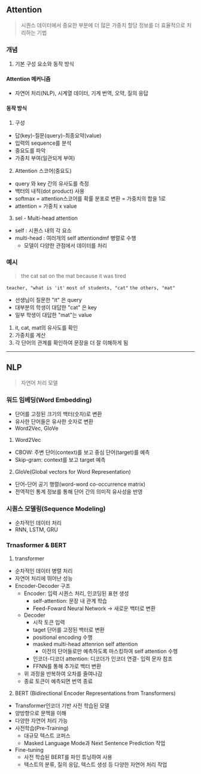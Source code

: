 ## Attention
> 시퀀스 데이터에서 중요한 부분에 더 많은 가중치 할당
> 정보를 더 효율적으로 처리하는 기법

### 개념
1. 기본 구성 요소와 동작 방식
#### Attention 메커니즘
- 자연어 처리(NLP), 시계열 데이터, 기계 번역, 오약, 질의 응답
#### 동작 방식
1. 구성
- 답(key)-질문(query)-최종요약(value) 
- 입력의 sequence를 분석
- 중요도를 파악
- 가중치 부여(일관되게 부여)
2. Attention 스코어(중요도)
- query 와 key 간의 유사도를 측정
- 백터의 내적(dot product) 사용
- softmax = attention스코어를 확률 분포로 변환 = 가중치의 합을  1로
- attention = 가중치 x value
3. sel - Multi-head attention
- self : 시퀀스 내의 각 요소
- multi-head : 여러개의 self attentiondmf 병렬로 수행
  - 모델이 다양한 관점에서 데이터를 처리

### 예시 
> the cat sat on the mat because it was tired

```teacher, "what is 'it'```
```most of students, "cat"```
```the others, "mat"```
- 선생님이 질문한 "it" 은 query
- 대부분의 학생이 대답한 "cat" 은 key 
- 일부 학생이 대답한 "mat"는 value
1. it, cat, mat의 유사도를 확인
2. 가중치를 계산
3. 각 단어의 관계를 확인하여 문장을 더 잘 이해하게 됨

-----------

## NLP
> 자연어 처리 모델
### 워드 임베딩(Word Embedding)
- 단어를 고정된 크기의 백터(숫자)로 변환
- 유사한 단어들은 유사한 숫자로 변환
- Word2Vec, GloVe
1. Word2Vec
- CBOW: 주변 단어(context)를 보고 중심 단어(target)를 예측
- Skip-gram: context를 보고 target 예측
2. GloVe(Global vectors for Word Representation)
- 단어-단어 공기 행렬(word-word co-occurrence matrix)
- 전역적인 통계 정보를 통해 단어 간의 의미적 유사성을 반영

### 시퀀스 모델링(Sequence Modeling)
- 순차적인 데이터 처리
- RNN, LSTM, GRU

### Trnasformer & BERT
1. transformer
- 순차적인 데이터 병렬 처리
- 자연어 처리에 뛰어난 성능
- Encoder-Decoder 구조
  - Encoder: 입력 시퀀스 처리, 인코딩된 표현 생성
    - self-attention: 문장 내 관계 학습 
    - Feed-Foward Neural Network -> 새로운 백터로 변환
  - Decoder
    - 시작 토큰 입력
    - taget 단어를 고정된 백터로 변환
    - positional encoding 수행
    - masked multi-head attenrion self attention
      - 이전의 단어들로만 예측하도록 마스킹하여 self attention 수헹
    - 인코더-디코더 attention: 디코더가 인코더 연결- 입력 문자 참조
    - FFNN를 통해 추가로 백터 변환
  - 위 과정을 반복하여 오차를 줄여나감
  - 종료 토큰이 예측되면 번역 종료

2. BERT
(Bidirectional Encoder Representations from Transformers)
- Transformer인코더 기반 사전 학습된 모델
- 양방향으로 문맥을 이해
- 다양한 자연어 처리 가능
- 사전학습(Pre-Training)
  - 대규모 텍스트 코퍼스
  - Masked Language Mode과 Next Sentence Prediction 작업
- Fine-tuning
  - 사전 학습된 BERT를 파인 튜닝하여 사용
  - 텍스트의 분류, 질의 응답, 텍스트 생성 등 다양한 자연어 처리 작업